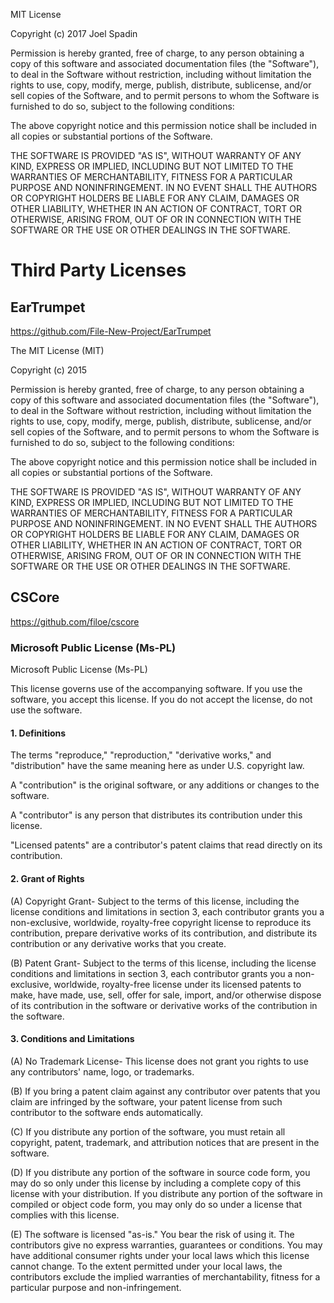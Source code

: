 MIT License

Copyright (c) 2017 Joel Spadin

Permission is hereby granted, free of charge, to any person obtaining a copy
of this software and associated documentation files (the "Software"), to deal
in the Software without restriction, including without limitation the rights
to use, copy, modify, merge, publish, distribute, sublicense, and/or sell
copies of the Software, and to permit persons to whom the Software is
furnished to do so, subject to the following conditions:

The above copyright notice and this permission notice shall be included in all
copies or substantial portions of the Software.

THE SOFTWARE IS PROVIDED "AS IS", WITHOUT WARRANTY OF ANY KIND, EXPRESS OR
IMPLIED, INCLUDING BUT NOT LIMITED TO THE WARRANTIES OF MERCHANTABILITY,
FITNESS FOR A PARTICULAR PURPOSE AND NONINFRINGEMENT. IN NO EVENT SHALL THE
AUTHORS OR COPYRIGHT HOLDERS BE LIABLE FOR ANY CLAIM, DAMAGES OR OTHER
LIABILITY, WHETHER IN AN ACTION OF CONTRACT, TORT OR OTHERWISE, ARISING FROM,
OUT OF OR IN CONNECTION WITH THE SOFTWARE OR THE USE OR OTHER DEALINGS IN THE
SOFTWARE.


# Third Party Licenses

## EarTrumpet 
https://github.com/File-New-Project/EarTrumpet

The MIT License (MIT)

Copyright (c) 2015

Permission is hereby granted, free of charge, to any person obtaining a copy
of this software and associated documentation files (the "Software"), to deal
in the Software without restriction, including without limitation the rights
to use, copy, modify, merge, publish, distribute, sublicense, and/or sell
copies of the Software, and to permit persons to whom the Software is
furnished to do so, subject to the following conditions:

The above copyright notice and this permission notice shall be included in all
copies or substantial portions of the Software.

THE SOFTWARE IS PROVIDED "AS IS", WITHOUT WARRANTY OF ANY KIND, EXPRESS OR
IMPLIED, INCLUDING BUT NOT LIMITED TO THE WARRANTIES OF MERCHANTABILITY,
FITNESS FOR A PARTICULAR PURPOSE AND NONINFRINGEMENT. IN NO EVENT SHALL THE
AUTHORS OR COPYRIGHT HOLDERS BE LIABLE FOR ANY CLAIM, DAMAGES OR OTHER
LIABILITY, WHETHER IN AN ACTION OF CONTRACT, TORT OR OTHERWISE, ARISING FROM,
OUT OF OR IN CONNECTION WITH THE SOFTWARE OR THE USE OR OTHER DEALINGS IN THE
SOFTWARE.

## CSCore
https://github.com/filoe/cscore

### Microsoft Public License (Ms-PL) ###

Microsoft Public License (Ms-PL)

This license governs use of the accompanying software. If you use the software, you accept this license. If you do not accept the license, do not use the software.

#### 1. Definitions ####

The terms "reproduce," "reproduction," "derivative works," and "distribution" have the same meaning here as under U.S. copyright law.

A "contribution" is the original software, or any additions or changes to the software.

A "contributor" is any person that distributes its contribution under this license.

"Licensed patents" are a contributor's patent claims that read directly on its contribution.

#### 2. Grant of Rights ####

(A) Copyright Grant- Subject to the terms of this license, including the license conditions and limitations in section 3, each contributor grants you a non-exclusive, worldwide, royalty-free copyright license to reproduce its contribution, prepare derivative works of its contribution, and distribute its contribution or any derivative works that you create.

(B) Patent Grant- Subject to the terms of this license, including the license conditions and limitations in section 3, each contributor grants you a non-exclusive, worldwide, royalty-free license under its licensed patents to make, have made, use, sell, offer for sale, import, and/or otherwise dispose of its contribution in the software or derivative works of the contribution in the software.

#### 3. Conditions and Limitations ####

(A) No Trademark License- This license does not grant you rights to use any contributors' name, logo, or trademarks.

(B) If you bring a patent claim against any contributor over patents that you claim are infringed by the software, your patent license from such contributor to the software ends automatically.

(C) If you distribute any portion of the software, you must retain all copyright, patent, trademark, and attribution notices that are present in the software.

(D) If you distribute any portion of the software in source code form, you may do so only under this license by including a complete copy of this license with your distribution. If you distribute any portion of the software in compiled or object code form, you may only do so under a license that complies with this license.

(E) The software is licensed "as-is." You bear the risk of using it. The contributors give no express warranties, guarantees or conditions. You may have additional consumer rights under your local laws which this license cannot change. To the extent permitted under your local laws, the contributors exclude the implied warranties of merchantability, fitness for a particular purpose and non-infringement.